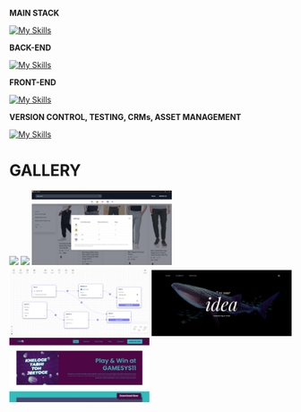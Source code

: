 **MAIN STACK**

[![My Skills](https://skillicons.dev/icons?i=js,ts)](https://www.linkedin.com/in/subham99saha/)

**BACK-END**

[![My Skills](https://skillicons.dev/icons?i=nodejs,express,electron,mongodb,mysql)](https://www.linkedin.com/in/subham99saha/)

**FRONT-END**

[![My Skills](https://skillicons.dev/icons?i=react,redux,html,css,tailwind,bootstrap)](https://www.linkedin.com/in/subham99saha/)

**VERSION CONTROL, TESTING, CRMs, ASSET MANAGEMENT**

[![My Skills](https://skillicons.dev/icons?i=git,github,jest,wordpress,ps,pr)](https://www.linkedin.com/in/subham99saha/)

# GALLERY
<div float="left">
  
  <img src="https://camo.githubusercontent.com/ed16c45a0e8f98d8810c48e64900f046496701294c8ddb6e371a884d9bf711e6/68747470733a2f2f692e696d67686970706f2e636f6d2f66696c65732f6a72313439376763452e706e67" height="auto" width="250" />  
  
  <img src="https://raw.githubusercontent.com/subham99saha/shipment-management-dashboard/refs/heads/main/snaps/2022-05-24.png" height="auto" width="250" />
  
  <img src="https://raw.githubusercontent.com/subham99saha/holy-scrap-app/refs/heads/main/snaps/Screenshot%202024-12-01%20181822.png" height="auto" width="250" />
  
  <img src="https://raw.githubusercontent.com/subham99saha/reactflow-vectorshift-demo/refs/heads/main/snaps/localhost_3000_%20(3).png" height="auto" width="250" />
  <img src="https://raw.githubusercontent.com/subham99saha/content-marketing-agency-website/refs/heads/main/snaps/contentladder.in_.png" height="auto" width="250" />
  <img src="https://github.com/subham99saha/online-fantasy-cricket-website/raw/main/snaps/gamesys11.com_.png" height="auto" width="250" />
</div>
<!--
**subham99saha/subham99saha** is a ✨ _special_ ✨ repository because its `README.md` (this file) appears on your GitHub profile.

Here are some ideas to get you started:

- 🔭 I’m currently working on ...
- 🌱 I’m currently learning ...
- 👯 I’m looking to collaborate on ...
- 🤔 I’m looking for help with ...
- 💬 Ask me about ...
- 📫 How to reach me: ...
- 😄 Pronouns: ...
- ⚡ Fun fact: ...
-->
